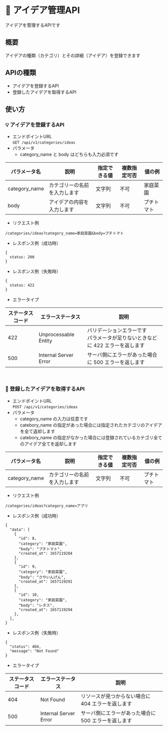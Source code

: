# :memo: アイデア管理API
アイデアを管理するAPIです

## 概要
アイデアの種類（カテゴリ）とその詳細（アイデア）を登録できます

## APIの種類
* アイデアを登録するAPI
* 登録したアイデアを取得するAPI

## 使い方

### :bulb: アイデアを登録するAPI
* エンドポイントURL<br>
`GET /api/v1/categories/ideas`
* パラメータ
  * category_name と body はどちらも入力必須です

| パラメータ名     | 説明                   | 指定できる値 | 複数指定可否 | 値の例 |
| ----          | ----                  | ----       | ----       | ----  |
| category_name | カテゴリーの名前を入力します | 文字列      | 不可        | 家庭菜園 |
| body          | アイデアの内容を入力します  | 文字列      | 不可        | プチトマト |

* リクエスト例
```
/categories/ideas?category_name=家庭菜園&body=プチトマト
```

* レスポンス例（成功時）
```
{
  status: 200
}
```

* レスポンス例（失敗時）
```
{
  status: 422
}
```

* エラータイプ

| ステータスコード | エラーステータス          | 説明　|
| ----         | ----                  | ---- |
| 422          | Unprocessable Entity  | バリデーションエラーです<br>パラメータが足りないときなどに 422 エラーを返します |
| 500          | Internal Server Error | サーバ側にエラーがあった場合に 500 エラーを返します |

<br>

### :orange_book: 登録したアイデアを取得するAPI
* エンドポイントURL<br>
`POST /api/v1/categories/ideas`
* パラメータ
  * category_name の入力は任意です
  * catebory_name の指定があった場合には指定されたカテゴリのアイデアを全て返却します
  * catebory_name の指定がなかった場合には登録されているカテゴリ全てのアイデア全てを返却します

| パラメータ名     | 説明                   | 指定できる値 | 複数指定可否 | 値の例 |
| ----          | ----                  | ----       | ----       | ----  |
| category_name | カテゴリーの名前を入力します | 文字列      | 不可        | プチトマト |

* リクエスト例
```
/categories/ideas?category_name=アプリ
```

* レスポンス例（成功時）
```
{
  "data": [
    {
      "id": 8,
      "category": "家庭菜園",
      "body": "プチトマト",
      "created_at": 1657119284
    },
    {
      "id": 9,
      "category": "家庭菜園",
      "body": "さやいんげん",
      "created_at": 1657119291
    },
    {
      "id": 10,
      "category": "家庭菜園",
      "body": "レタス",
      "created_at": 1657119294
    },
  ],
}
```

* レスポンス例（失敗時）
```
{
  "status": 404,
  "message": "Not Found"
}
```

* エラータイプ

| ステータスコード | エラーステータス          | 説明　|
| ----         | ----                  | ---- |
| 404          | Not Found             | リソースが見つからない場合に 404 エラーを返します |
| 500          | Internal Server Error | サーバ側にエラーがあった場合に 500 エラーを返します |
